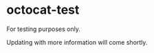 octocat-test
============

For testing purposes only.

Updating with more information will come shortly.
